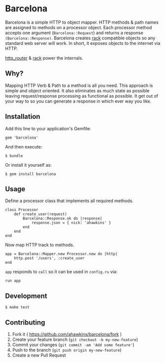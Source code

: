 # Barcelona

Barcelona is a simple HTTP to object mapper. HTTP methods & path names
are assigned to methods on a processor object. Each processor method
accepts one argument (`Barcelona::Request`) and returns a response
`(Barcelona::Response)`. Barcelona creates [rack][] compatible objects so
any standard web server will work. In short, it exposes objects to the
internet via HTTP.

[http\_router][] & [rack][] power the internals.

## Why?

Mapping HTTP Verb & Path to a method is all you need. This approach is
simple and object oriented. It also eliminates as much state as
possible leaving request/response processing as functional as
possible. It get out of your way to so you can generate a response in
which ever way you like.

## Installation

Add this line to your application's Gemfile:

	gem 'barcelona'

And then execute:

	$ bundle

Or install it yourself as:

	$ gem install barcelona

## Usage

Define a processor class that implements all required methods.

	class Processor
		def create_user(request)
			Barcelona::Response.ok do |response|
				response.json = { nick: 'ahawkins' }
			end
		end
	end

Now map HTTP track to methods.

	app = Barcelona::Mapper.new Processor.new do |http|
		http.post '/users', :create_user
	end

`app` responds to `call` so it can be used in `config.ru` via:

	run app

## Development

	$ make test

## Contributing

1. Fork it ( https://github.com/ahawkins/barcelona/fork )
2. Create your feature branch (`git checkout -b my-new-feature`)
3. Commit your changes (`git commit -am 'Add some feature'`)
4. Push to the branch (`git push origin my-new-feature`)
5. Create a new Pull Request

[http\_router]: https://github.com/joshbuddy/http_router
[rack]: https://github.com/rack/rack
